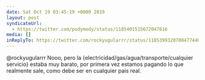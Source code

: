 ```yaml
---
date: Sat Oct 19 03:45:19 +0000 2019
layout: post
syndicateUrl:
  - https://twitter.com/pudymody/status/1185401515672047616
media: []
inReplyTo: https://twitter.com/rockyugularrr/status/1185399320700477440
---
```

@rockyugularrr Nooo, pero la {electricidad/gas/agua/transporte/cualquier servicio} estaba muy barato, por primera vez estamos pagando lo que realmente sale, como debe ser en cualquier pais real.

